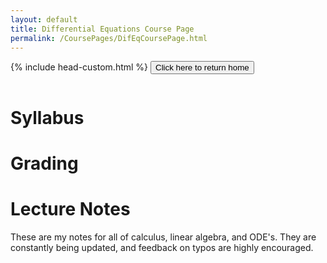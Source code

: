 ```yaml
---
layout: default
title: Differential Equations Course Page
permalink: /CoursePages/DifEqCoursePage.html
---
```


{% include head-custom.html %}
<a href="/index.md" title="Home">
    <button type="button" style="margin-bottom: 1em;">Click here to return home</button>
</a>

# Syllabus

# Grading

# Lecture Notes

These are my notes for all of calculus, linear algebra, and ODE's. They are constantly being updated, and feedback on typos are highly encouraged.